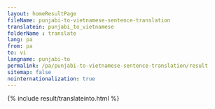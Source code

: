 ```yaml
---
layout: homeResultPage
fileName: punjabi-to-vietnamese-sentence-translation
translatein: punjabi_to_vietnamese
folderName : translate
lang: pa
from: pa
to: vi
langname: punjabi-to
permalink: /pa/punjabi-to-vietnamese-sentence-translation/result
sitemap: false
nointernationalization: true
---
```

{% include result/translateinto.html %}

<script src="/js/result/translation.js" data-foldername="{{page.folderName}}" data-lang="{{page.lang}}"></script>
